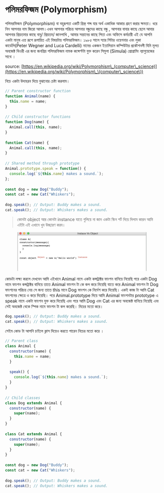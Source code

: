 # পলিমরফিজম (Polymorphism)

পলিমরফিজম (Polymorphism) বা বহুরূপতা একটি গ্রিক্ শব্দ যার অর্থ একাধিক আকার গ্রহণ করার ক্ষমতা। ধরে নিন আপনার নাম জিরো আলম।এখন আপনার পরিচয় আপনার বন্ধুদের কাছে বন্ধু , আপনার বাবার কাছে ছেলে আবার আপনার প্রিয়তমার কাছে বাবু/ প্রিয়তম/ জানপাখি , আমার সন্তানের কাছে পিতা এবং অফিসে কর্মচারী এই যে আপনি একটা মানুষ এত্ত রূপে রূপায়িত এই বিষয়টায় পলিমরফিজম। ১৯৮৫ সালে স্যার পিটার ওয়েগনার এবং লুকা কার্ডেলি(Peter Wegner and Luca Cardelli) নামের একজন ইতালিয়ান কম্পিউটার প্রকৌশনলী যিনি মূলত অবজেক্ট থিওরী এর জন্য জনপ্রিয় পলিমরফিজম নামক কন্সেপ্টটা যুক্ত করেন সিমুলা (Simula) প্রোগ্রামিং ল্যাগুয়েজের সাথে ।&#x20;

source: [https://en.wikipedia.org/wiki/Polymorphism\_(computer\_science)](https://en.wikipedia.org/wiki/Polymorphism\_\(computer\_science\))

নিচে একটা উদাহরন দিয়ে বুঝানোর চেষ্টা করলাম।

```javascript
// Parent constructor function
function Animal(name) {
  this.name = name;
}

// Child constructor functions
function Dog(name) {
  Animal.call(this, name);
}

function Cat(name) {
  Animal.call(this, name);
}

// Shared method through prototype
Animal.prototype.speak = function() {
  console.log(`${this.name} makes a sound.`);
};

const dog = new Dog("Buddy");
const cat = new Cat("Whiskers");

dog.speak(); // Output: Buddy makes a sound.
cat.speak(); // Output: Whiskers makes a sound.

```

> কোনটা object আর কোনটা instance যাতে গুলিয়ে না জান একটা স্কিন শর্ট দিয়ে দিলাম কারন আমি এইটা এই এখানে খুব উচ্ছারণ করব।&#x20;
>
>

<figure><img src="../.gitbook/assets/image (1) (1) (1) (1) (1) (1) (1) (1).png" alt=""><figcaption></figcaption></figure>

কোডটা লক্ষ্য করলে দেখবেন আমি এইখানে Animal নামে একটা কন্সট্রাক্টর ফাংশন বানিয়ে নিয়েছি পরে একটা Dog নামে ফাংশন কন্সট্রাক্টর বানিয়ে তাতে Animal ফাংশন টা কে কল করে নিয়েছি যাতে করে Animal ফাংশন টা Dog ফাংশনের পরিচয় নেয় সে জন্য তাতে this মানে Dog ফাংশন কে নির্দেশ করে দিয়েছি।  একই কাজ টা আমি Cat ফাংশনের ক্ষেত্রে ও করে দিয়েছি। পরে Animal.prototype দিয়ে আমি Animal ফাংশনটার prototype এ speak  নামে একটা ফাংশন যুক্ত করে দিয়েছি এবং পরে আমি Dog এবং Cat এর জন্য অবজেক্ট বানিয়ে নিয়েছি এবং সেই অবজেক্ট থেকে স্পিক নামে ফাংশন টা কল করেছি। নিচের মতো করে।&#x20;

```javascript
dog.speak(); // Output: Buddy makes a sound.
cat.speak(); // Output: Whiskers makes a sound.
```

সেইম কোড টা আপনি চাইলে ক্লাস দিয়েও করতে পারেন নিচের মতো করে ।

```javascript
// Parent class
class Animal {
  constructor(name) {
    this.name = name;
  }

  speak() {
    console.log(`${this.name} makes a sound.`);
  }
}

// Child classes
class Dog extends Animal {
  constructor(name) {
    super(name);
  }
}

class Cat extends Animal {
  constructor(name) {
    super(name);
  }
}

const dog = new Dog("Buddy");
const cat = new Cat("Whiskers");

dog.speak(); // Output: Buddy makes a sound.
cat.speak(); // Output: Whiskers makes a sound.
```
